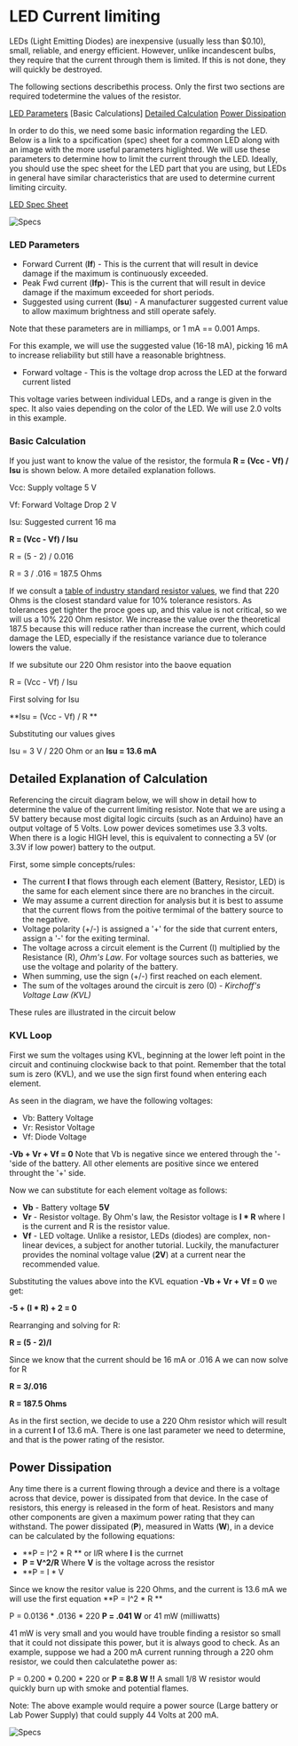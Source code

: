 
# LED Current limiting

LEDs (Light Emitting Diodes) are inexpensive (usually less than $0.10), small, reliable, and energy efficient.  However, unlike incandescent bulbs, they require that the current through them is limited.  If this is not done, they will quickly be destroyed.

The following sections describethis process. Only the first two sections are required todetermine the values of the resistor.

[LED Parameters](./LED%20Current%20Limiting.md#led-parameters)
[Basic Calculations]
[Detailed Calculation]()
[Power Dissipation]()


In order to do this, we need some basic information regarding the LED.  Below is a link to a spcification (spec) sheet for a common LED along with an image with the more useful parameters higlighted.  We will use these parameters to determine how to limit the current through the LED.  Ideally, you should use the spec sheet for the LED part that you are using, but LEDs in general have similar characteristics that are used to determine current limiting circuity.

[LED Spec Sheet](./COM-09590-YSL-R531R3D-D2.pdf)

![Specs](./img/LED%20Characteristics.PNG)

### LED Parameters

* Forward Current (**If**) - This is the current that will result in device damage if the maximum is continuously exceeded.
* Peak Fwd current (**Ifp**)- This is the current that will result in device damage if the maximum exceeded for short periods.
* Suggested using current (**Isu**) - A manufacturer suggested current value to allow maximum brightness and still operate safely.  

Note that these parameters are in milliamps, or 1 mA == 0.001 Amps.

For this example, we will use the suggested value (16-18 mA), picking 16 mA to increase reliability but still have a reasonable brightness.

* Forward voltage - This is the voltage drop across the LED at the forward current listed

This voltage varies between individual LEDs, and a range is given in the spec.  It also vaies depending on the color of the LED. We will use 2.0 volts in this example.

### Basic Calculation

If you just want to know the value of the resistor, the formula **R = (Vcc - Vf) / Isu** is shown below. A more detailed explanation follows.

Vcc: Supply voltage 5 V

Vf: Forward Voltage Drop 2 V

Isu:  Suggested current 16 ma

**R = (Vcc - Vf) / Isu**

R = (5 - 2) / 0.016

R = 3 / .016 = 187.5 Ohms

If we consult a [table of industry standard resistor values](https://eepower.com/resistor-guide/resistor-standards-and-codes/resistor-values/), we find that 220 Ohms is the closest standard value for 10% tolerance resistors.  As tolerances get tighter the proce goes up, and this value is not critical, so we will us a 10% 220 Ohm resistor.  We increase the value over the theoretical 187.5 because this will reduce rather than increase the current, which could damage the LED, especially if the resistance variance due to tolerance lowers the value.

If we subsitute our 220 Ohm resistor into the baove equation

  R = (Vcc - Vf) / Isu

First solving for Isu  

  **Isu = (Vcc - Vf) / R **

Substituting our values gives
  
  Isu = 3 V / 220 Ohm  or an **Isu = 13.6 mA**

## Detailed Explanation of Calculation

Referencing the circuit diagram below, we will show in detail how to determine the value of the current limiting resistor. Note that we are using a 5V battery because most digital logic circuits (such as an Arduino) have an output voltage of 5 Volts.  Low power devices sometimes use 3.3 volts. When there is a logic HIGH level, this is equivalent to connecting a 5V (or 3.3V if low power) battery to the output.

First, some simple concepts/rules:

- The current **I** that flows through each element (Battery, Resistor, LED) is the same for each element since there are no branches in the circuit.  
- We may assume a current direction for analysis but it is best to assume that the current flows from the poitive termimal of the battery source to the negative.
- Voltage polarity (+/-) is assigned a '+' for the side that current enters, assign a '-' for the exiting terminal. 
- The voltage across a circuit element is the Current (I) multiplied by the Resistance (R), *Ohm's Law*. For voltage sources such as batteries, we use the voltage and polarity of the battery.
- When summing, use the sign (+/-) first reached on each element.
- The sum of the voltages around the circuit is zero (0) - *Kirchoff's Voltage Law (KVL)*

These rules are illustrated in the circuit below

### KVL Loop

First we sum the voltages using KVL, beginning at the lower left point in the circuit and continuing clockwise back to that point.  Remember that the total sum is zero (KVL), and we use the sign first found when entering each element.

As seen in the diagram, we have the following voltages:

* Vb: Battery Voltage
* Vr: Resistor Voltage 
* Vf: Diode Voltage

**-Vb + Vr + Vf = 0**  Note that Vb is negative since we entered through the '-'side of the battery. All other elements are positive since we entered throught the '+' side.


Now we can substitute for each element voltage as follows:

* **Vb** - Battery voltage **5V**
* **Vr** - Resistor voltage. By Ohm's law, the Resistor voltage is **I * R** where I is the current and R is the resistor value.
* **Vf** - LED voltage.  Unlike a resistor, LEDs (diodes) are complex, non-linear devices, a subject for another tutorial.  Luckily, the manufacturer provides the nominal voltage value (**2V**) at a current near the recommended value.


Substituting the values above into the KVL equation **-Vb + Vr + Vf = 0** we get:

**-5 + (I * R)  + 2 = 0**

Rearranging and solving for R:

**R = (5 - 2)/I**

Since we know that the current should be 16 mA or .016 A we can now solve for R

**R = 3/.016**

**R = 187.5 Ohms**

As in the first section, we decide to use a 220 Ohm resistor which will result in a current **I** of 13.6 mA.  There is one last parameter we need to determine, and that is the power rating of the resistor.

## Power Dissipation

Any time there is a current flowing through a device and there is a voltage across that device, power is dissipated from that device.  In the case of resistors, this energy is released in the form of heat.  Resistors and many other components are given a maximum power rating that they can withstand.  The power dissipated (**P**), measured in Watts (**W**), in a device can be calculated by the following equations:

* **P = I^2 * R ** or I*I*R where **I** is the currnet 
* **P = V^2/R** Where **V** is the voltage across the resistor
* **P = I * V 

Since we know the resitor value is 220 Ohms, and the current is 13.6 mA we will use the first equation **P = I^2 * R **

P = 0.0136 * .0136 * 220
**P = .041 W** or 41 mW (milliwatts)

41 mW is very small and you would have trouble finding a resistor so small that it could not dissipate this power, but it is always good to check. 
As an example, suppose we had a 200 mA current running through a 220 ohm resistor, we could then calculatethe power as:

P = 0.200 * 0.200 * 220 or 
**P = 8.8 W !!** 
A small 1/8 W resistor would quickly burn up with smoke and potential flames.

Note: The above example would require a power source (Large battery or Lab Power Supply) that could supply 44 Volts at 200 mA.

![Specs](./img/LEDCurLimitSchem.png)


